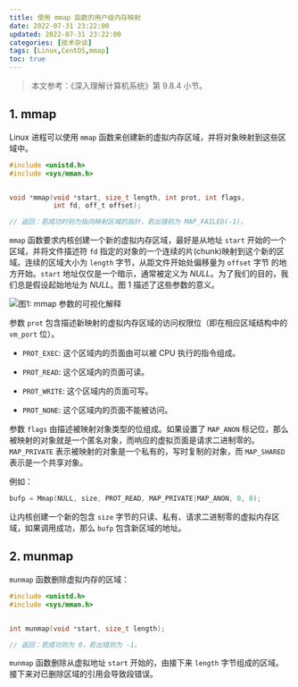 ```yaml
---
title: 使用 mmap 函数的用户级内存映射
date: 2022-07-31 23:22:00
updated: 2022-07-31 23:22:00
categories: [技术杂谈]
tags: [Linux,CentOS,mmap]
toc: true
---
```


> 本文参考：《深入理解计算机系统》第 9.8.4 小节。

## 1. mmap

Linux 进程可以使用 `mmap` 函数来创建新的虚拟内存区域，并将对象映射到这些区域中。

```c
#include <unistd.h>
#include <sys/mman.h>


void *mmap(void *start, size_t length, int prot, int flags,
           int fd, off_t offset);

// 返回：若成功时则为指向映射区域的指针，若出错则为 MAP_FAILED(-1)。
```

`mmap` 函数要求内核创建一个新的虚拟内存区域，最好是从地址 `start` 开始的一个区域，并将文件描述符 `fd` 指定的对象的一个连续的片(chunk)映射到这个新的区域。连续的区域大小为 `length` 字节，从距文件开始处偏移量为 `offset` 字节 的地方开始。`start` 地址仅仅是一个暗示，通常被定义为 *NULL*。为了我们的目的，我们总是假设起始地址为 *NULL*。图 1 描述了这些参数的意义。

![图1: mmap 参数的可视化解释](https://gukaifeng.cn/posts/shi-yong-mmap-han-shu-de-yong-hu-ji-nei-cun-ying-she/shi-yong-mmap-han-shu-de-yong-hu-ji-nei-cun-ying-she_1.png) 

参数 `prot` 包含描述新映射的虚拟内存区域的访问权限位（即在相应区域结构中的 `vm_port` 位）。

* `PROT_EXEC`: 这个区域内的页面由可以被 CPU 执行的指令组成。

* `PROT_READ`: 这个区域内的页面可读。

* `PROT_WRITE`: 这个区域内的页面可写。

* `PROT_NONE`: 这个区域内的页面不能被访问。

参数 `flags` 由描述被映射对象类型的位组成。如果设置了 `MAP_ANON` 标记位，那么被映射的对象就是一个匿名对象，而响应的虚拟页面是请求二进制零的。`MAP_PRIVATE` 表示被映射的对象是一个私有的，写时复制的对象，而 `MAP_SHARED` 表示是一个共享对象。

例如：

```c
bufp = Mmap(NULL, size, PROT_READ, MAP_PRIVATE|MAP_ANON, 0, 0);
```

让内核创建一个新的包含 `size` 字节的只读、私有、请求二进制零的虚拟内存区域，如果调用成功，那么 `bufp` 包含新区域的地址。

## 2. munmap

`munmap` 函数删除虚拟内存的区域：

```c
#include <unistd.h>
#include <sys/mman.h>


int munmap(void *start, size_t length);

// 返回：若成功则为 0，若出错则为 -1。
```

`munmap` 函数删除从虚拟地址 `start` 开始的，由接下来 `length` 字节组成的区域。接下来对已删除区域的引用会导致段错误。
